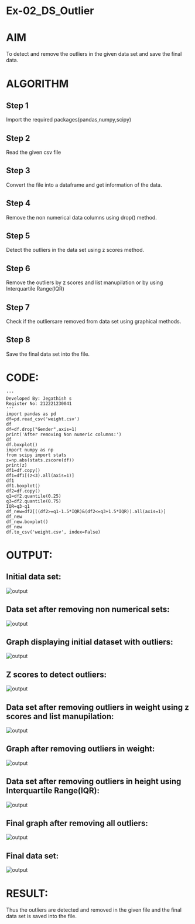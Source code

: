 # Ex-02_DS_Outlier
# AIM
To detect and remove the outliers in the given data set and save the final data.

# ALGORITHM
## Step 1
Import the required packages(pandas,numpy,scipy)
## Step 2
Read the given csv file
## Step 3
Convert the file into a dataframe and get information of the data.
## Step 4
Remove the non numerical data columns using drop() method.
## Step 5
Detect the outliers in the data set using z scores method.
## Step 6
Remove the outliers by z scores and list manupilation or by using Interquartile Range(IQR)
## Step 7
Check if the outliersare removed from data set using graphical methods.
## Step 8
Save the final data set into the file.

# CODE:
```
'''
Developed By: Jegathish s
Register No: 212221230041
'''
import pandas as pd
df=pd.read_csv('weight.csv')
df
df=df.drop("Gender",axis=1)
print('After removing Non numeric columns:')
df
df.boxplot()
import numpy as np
from scipy import stats
z=np.abs(stats.zscore(df))
print(z)
df1=df.copy()
df1=df1[(z<3).all(axis=1)]
df1
df1.boxplot()
df2=df.copy()
q1=df2.quantile(0.25)
q3=df2.quantile(0.75)
IQR=q3-q1
df_new=df2[((df2>=q1-1.5*IQR)&(df2<=q3+1.5*IQR)).all(axis=1)]
df_new
df_new.boxplot()
df_new
df.to_csv('weight.csv', index=False)
```
# OUTPUT:
## Initial data set:
![output](s1.png)
## Data set after removing non numerical sets:
![output](s2.png)
## Graph displaying initial dataset with outliers:
![output](s3.png)
## Z scores to detect outliers:
![output](s4.png)
## Data set after removing outliers in weight using z scores and list manupilation:
![output](s5.png)
## Graph after removing outliers in weight:
![output](s6.png)
## Data set after removing outliers in height using Interquartile Range(IQR):
![output](s7.png)
## Final graph after removing all outliers:
![output](s8.png)
## Final data set:
![output](s9.png)

# RESULT:
Thus the outliers are detected and removed in the given file and the final data set is saved into the file.
